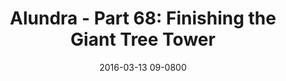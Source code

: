 ---
layout: entry.pug
title: "Alundra - Part 68: Finishing the Giant Tree Tower"
date: 2016-03-13 09-0800
publishDate: 2017-10-31 12:00:00 -0800
categories: playthroughs alundra
draft: true
---